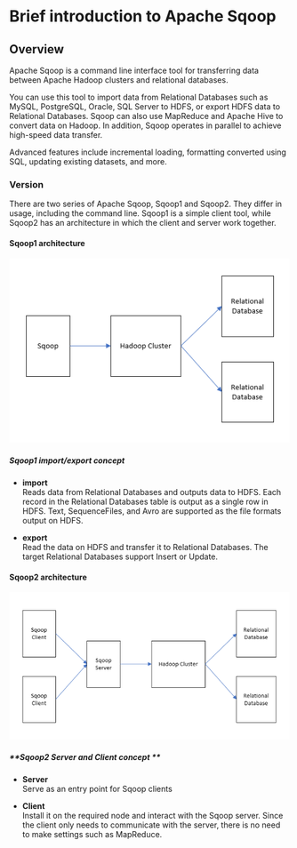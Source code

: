 
# Brief introduction to Apache Sqoop

## Overview
Apache Sqoop is a command line interface tool for transferring data between Apache Hadoop clusters and relational databases.

You can use this tool to import data from Relational Databases such as MySQL, PostgreSQL, Oracle, SQL Server to HDFS, or export HDFS data to Relational Databases. Sqoop can also use MapReduce and Apache Hive to convert data on Hadoop. In addition, Sqoop operates in parallel to achieve high-speed data transfer.

Advanced features include incremental loading, formatting converted using SQL, updating existing datasets, and more.

### **Version**

There are two series of Apache Sqoop, Sqoop1 and Sqoop2. They differ in usage, including the command line. Sqoop1 is a simple client tool, while Sqoop2 has an architecture in which the client and server work together.

#### **Sqoop1 architecture**

![Sqoop1 Architecture](../images/sqoop1-architecture.png)

##### **Sqoop1 import/export concept**

- **import**  
  Reads data from Relational Databases and outputs data to HDFS. Each record in the Relational Databases table is output as a single row in HDFS. Text, SequenceFiles, and Avro are supported as the file formats output on HDFS. 

- **export**  
  Read the data on HDFS and transfer it to Relational Databases. The target Relational Databases support Insert or Update. 


#### **Sqoop2 architecture**

![Sqoop2 Architecture](../images/sqoop2-architecture.png)

##### **Sqoop2 Server and Client concept **
- **Server**  
  Serve as an entry point for Sqoop clients 

- **Client**  
  Install it on the required node and interact with the Sqoop server. Since the client only needs to communicate with the server, there is no need to make settings such as MapReduce.
  



